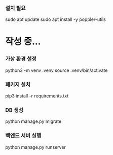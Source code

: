 
### 설치 필요

sudo apt update
sudo apt install -y poppler-utils

# 작성 중...

### 가상 환경 설정

python3 -m venv .venv
source .venv/bin/activate

### 패키지 설치

pip3 install -r requirements.txt

### DB 생성

python manage.py migrate

### 백엔드 서버 실행

python manage.py runserver
